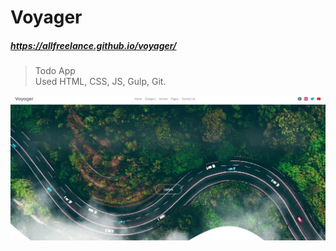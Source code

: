 # Voyager
##### https://allfreelance.github.io/voyager/

> Todo App<br>
> Used HTML, CSS, JS, Gulp, Git.

[![](https://github.com/allfreelance/voyager/blob/main/screen.jpg)](https://allfreelance.github.io/voyager/)
